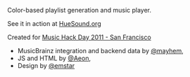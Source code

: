 Color-based playlist generation and music player.

See it in action at [HueSound.org](http://huesound.org)

Created for [Music Hack Day 2011 - San Francisco](http://sf.musichackday.org/2011/)

 * MusicBrainz integration and backend data by [@mayhem](http://twitter.com/mayhem "Robert Kaye"), 
 * JS and HTML by [@Aeon](http://github.com/Aeon "Anton Stroganov"), 
 * Design by [@emstar](http://twitter.com/emstar "Madhavi Jagdish")
